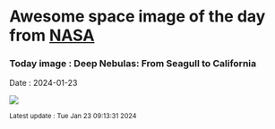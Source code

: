 
# Awesome space image of the day from [NASA](https://api.nasa.gov/)

### Today image : Deep Nebulas: From Seagull to California
Date : 2024-01-23

![](https://apod.nasa.gov/apod/image/2401/SeagullToCalifornia_Symon_960.jpg)

<small>Latest update : Tue Jan 23 09:13:31 2024</small>
        